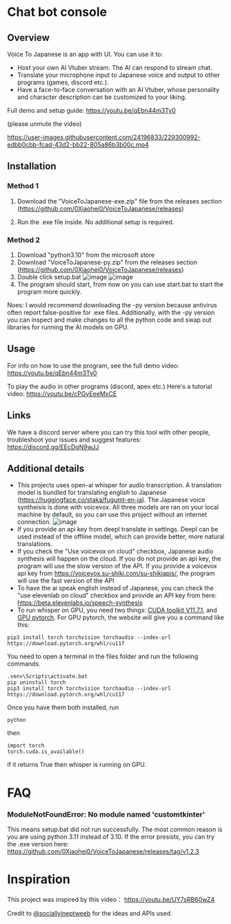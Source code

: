 # Chat bot console

## Overview
Voice To Japanese is an app with UI. You can use it to:
- Host your own AI Vtuber stream. The AI can respond to stream chat.
- Translate your microphone input to Japanese voice and output to other programs (games, discord etc.).
- Have a face-to-face conversation with an AI Vtuber, whose personality and character description can be customized to your liking.

Full demo and setup guide: https://youtu.be/qEbn44m3Ty0

(please unmute the video)

https://user-images.githubusercontent.com/24196833/229300992-edbb0cbb-fcad-43d2-bb22-805a86b3b00c.mp4

## Installation
### Method 1
1. Download the "VoiceToJapanese-exe.zip" file from the releases section (https://github.com/0Xiaohei0/VoiceToJapanese/releases) 

2. Run the .exe file inside. No additional setup is required.


### Method 2
1. Download "python3.10" from the microsoft store
2. Download "VoiceToJapanese-py.zip" from the releases section (https://github.com/0Xiaohei0/VoiceToJapanese/releases) 
3. Double click setup.bat
![image](https://user-images.githubusercontent.com/24196833/229268424-c68708da-2fae-4282-8cb5-e15c2050b961.png)
![image](https://user-images.githubusercontent.com/24196833/229268482-724ecd85-777d-4190-949b-c6a7c85ecaca.png)
5. The program should start, from now on you can use start.bat to start the program more quickly.

Noes: I would recommend downloading the -py version because antivirus often report false-positive for .exe files. Additionally, with the -py version you can inspect and make changes to all the python code and swap out libraries for running the AI models on GPU.

## Usage
For info on how to use the program, see the full demo video: https://youtu.be/qEbn44m3Ty0 

To play the audio in other programs (discord, apex etc.) Here's a tutorial video:
https://youtu.be/cPGyEeeMxCE
## Links
We have a discord server where you can try this tool with other people, troubleshoot your issues and suggest features:
https://discord.gg/EEcDgN9wJJ

## Additional details
- This projects uses open-ai whisper for audio transcription. A translation model is bundled for translating english to Japanese (https://huggingface.co/staka/fugumt-en-ja). The Japanese voice syntheisis is done with voicevox. All three models are ran on your local machine by default, so you can use this project without an internet connection.
![image](https://user-images.githubusercontent.com/24196833/229306812-39fa6ff7-38b6-43fa-a4d2-ababafc2b33a.png)
- If you provide an api key from deepl translate in settings. Deepl can be used instead of the offline model, which can provide better, more natural translations.
- If you check the "Use voicevox on cloud" checkbox, Japanese audio synthesis will happen on the cloud. If you do not provide an api key, the program will use the slow version of the API. If you provide a voicevox api key from https://voicevox.su-shiki.com/su-shikiapis/, the program will use the fast version of the API
- To have the ai speak english instead of Japanese, you can check the "use elevenlab on cloud" checkbox and provide an API key from here: https://beta.elevenlabs.io/speech-synthesis
- To run whisper on GPU, you need two things: [CUDA toolkit V11.7.1](https://developer.nvidia.com/cuda-11-7-1-download-archive?target_os=Windows&target_arch=x86_64), and [GPU pytorch](https://pytorch.org/get-started/locally/). For GPU pytorch, the website will give you a command like this: 
```
pip3 install torch torchvision torchaudio --index-url https://download.pytorch.org/whl/cu117
```
You need to open a terminal in the files folder and run the following commands.
```
.venv\Scripts\activate.bat
pip uninstall torch
pip3 install torch torchvision torchaudio --index-url https://download.pytorch.org/whl/cu117
```
Once you have them both installed, run

```
python
```

then

```
import torch
torch.cuda.is_available()
```
if it returns True then whisper is running on GPU.
# FAQ
### ModuleNotFoundError: No module named 'customtkinter'
This means setup.bat did not run successfully. The most common reason is you are using python 3.11 instead of 3.10. If the error presists, you can try the .exe version here: https://github.com/0Xiaohei0/VoiceToJapanese/releases/tag/v1.2.3

# Inspiration

This project was inspired by this video：
https://youtu.be/UY7sRB60wZ4

Credit to
[@sociallyineptweeb](https://www.youtube.com/@sociallyineptweeb)
for the ideas and APIs used.
